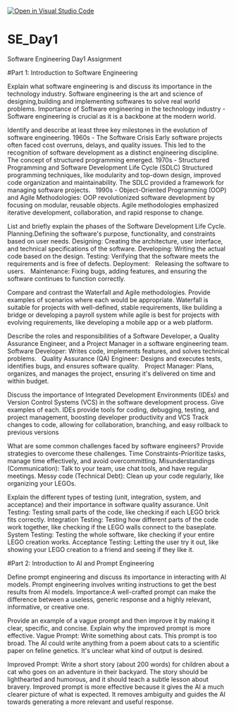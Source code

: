 [![Open in Visual Studio Code](https://classroom.github.com/assets/open-in-vscode-2e0aaae1b6195c2367325f4f02e2d04e9abb55f0b24a779b69b11b9e10269abc.svg)](https://classroom.github.com/online_ide?assignment_repo_id=18412845&assignment_repo_type=AssignmentRepo)
# SE_Day1
Software Engineering Day1 Assignment

#Part 1: Introduction to Software Engineering

Explain what software engineering is and discuss its importance in the technology industry.
Software engineering is the art and science of designing,building and implementing softwares to solve real world problems.
Importance of Software engineering in the technology industry
-Software engineering is crucial as it is a backbone at the modern world.

Identify and describe at least three key milestones in the evolution of software engineering.
1960s - The Software Crisis
Early software projects often faced cost overruns, delays, and quality issues. This led to the recognition of software development as a distinct engineering discipline. The concept of structured programming emerged.
1970s - Structured Programming and Software Development Life Cycle (SDLC)
Structured programming techniques, like modularity and top-down design, improved code organization and maintainability. The SDLC provided a framework for managing software projects.   
1990s - Object-Oriented Programming (OOP) and Agile Methodologies: OOP revolutionized software development by focusing on modular, reusable objects.
Agile methodologies emphasized iterative development, collaboration, and rapid response to change. 


List and briefly explain the phases of the Software Development Life Cycle.
Planning.Defining the software's purpose, functionality, and constraints based on user needs.
Designing: Creating the architecture, user interface, and technical specifications of the software.
Developing: Writing the actual code based on the design.
Testing: Verifying that the software meets the requirements and is free of defects. 
Deployment:    Releasing the software to users.   
Maintenance: Fixing bugs, adding features, and ensuring the software continues to function correctly.


Compare and contrast the Waterfall and Agile methodologies. Provide examples of scenarios where each would be appropriate.
Waterfall is suitable for projects with well-defined, stable requirements, like building a bridge or developing a payroll system  while agile is best for projects with evolving requirements, like developing a mobile app or a web platform.


Describe the roles and responsibilities of a Software Developer, a Quality Assurance Engineer, and a Project Manager in a software engineering team.
Software Developer: Writes code, implements features, and solves technical problems.   
Quality Assurance (QA) Engineer: Designs and executes tests, identifies bugs, and ensures software quality.   
Project Manager: Plans, organizes, and manages the project, ensuring it's delivered on time and within budget.


Discuss the importance of Integrated Development Environments (IDEs) and Version Control Systems (VCS) in the software development process. Give examples of each.
IDEs provide tools for coding, debugging, testing, and project management, boosting developer productivity and VCS Track changes to code, allowing for collaboration, branching, and easy rollback to previous versions 

What are some common challenges faced by software engineers? Provide strategies to overcome these challenges.
Time Constraints-Prioritize tasks, manage time effectively, and avoid overcommitting.
Misunderstandings (Communication): Talk to your team, use chat tools, and have regular meetings.
Messy code (Technical Debt): Clean up your code regularly, like organizing your LEGOs.



Explain the different types of testing (unit, integration, system, and acceptance) and their importance in software quality assurance.
Unit Testing: Testing small parts of the code, like checking if each LEGO brick fits correctly.
Integration Testing: Testing how different parts of the code work together, like checking if the LEGO walls connect to the baseplate.
System Testing: Testing the whole software, like checking if your entire LEGO creation works.
Acceptance Testing: Letting the user try it out, like showing your LEGO creation to a friend and seeing if they like it.


#Part 2: Introduction to AI and Prompt Engineering


Define prompt engineering and discuss its importance in interacting with AI models.
 Prompt engineering involves writing instructions to get the best results from AI models.
 Importance:A well-crafted prompt can make the difference between a useless, generic response and a highly relevant, informative, or creative one.

Provide an example of a vague prompt and then improve it by making it clear, specific, and concise. Explain why the improved prompt is more effective.
Vague Prompt: Write something about cats.
This prompt is too broad.  The AI could write anything from a poem about cats to a scientific paper on feline genetics.  It's unclear what kind of output is desired.

Improved Prompt: Write a short story (about 200 words) for children about a cat who goes on an adventure in their backyard. The story should be lighthearted and humorous, and it should teach a subtle lesson about bravery.
Improved prompt is more effective because it gives the AI a much clearer picture of what is expected. It removes ambiguity and guides the AI towards generating a more relevant and useful response.

 
